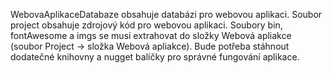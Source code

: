 WebovaAplikaceDatabaze obsahuje databázi pro webovou aplikaci.
Soubor project obsahuje zdrojový kód pro webovou aplikaci. Soubory bin, fontAwesome a imgs se musí extrahovat do složky Webová apliakce (soubor Project -> složka Webová apliakce).
Bude potřeba stáhnout dodatečné knihovny a nugget balíčky pro správné fungování aplikace.
